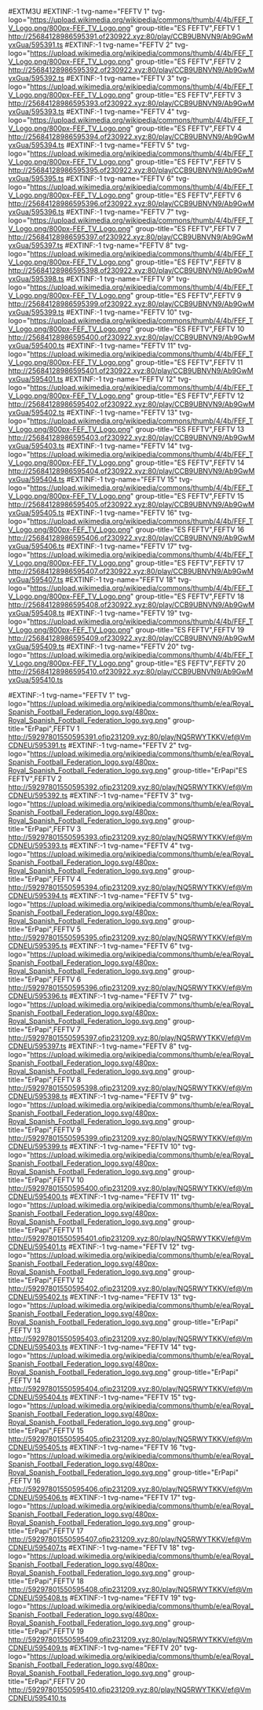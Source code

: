 #EXTM3U 
#EXTINF:-1 tvg-name="FEFTV 1" tvg-logo="https://upload.wikimedia.org/wikipedia/commons/thumb/4/4b/FEF_TV_Logo.png/800px-FEF_TV_Logo.png" group-title="ES FEFTV",FEFTV 1
http://25684128986595391.of230922.xyz:80/play/CCB9UBNVN9/Ab9GwMyxGua/595391.ts
#EXTINF:-1 tvg-name="FEFTV 2" tvg-logo="https://upload.wikimedia.org/wikipedia/commons/thumb/4/4b/FEF_TV_Logo.png/800px-FEF_TV_Logo.png" group-title="ES FEFTV",FEFTV 2
http://25684128986595392.of230922.xyz:80/play/CCB9UBNVN9/Ab9GwMyxGua/595392.ts
#EXTINF:-1 tvg-name="FEFTV 3" tvg-logo="https://upload.wikimedia.org/wikipedia/commons/thumb/4/4b/FEF_TV_Logo.png/800px-FEF_TV_Logo.png" group-title="ES FEFTV",FEFTV 3
http://25684128986595393.of230922.xyz:80/play/CCB9UBNVN9/Ab9GwMyxGua/595393.ts
#EXTINF:-1 tvg-name="FEFTV 4" tvg-logo="https://upload.wikimedia.org/wikipedia/commons/thumb/4/4b/FEF_TV_Logo.png/800px-FEF_TV_Logo.png" group-title="ES FEFTV",FEFTV 4
http://25684128986595394.of230922.xyz:80/play/CCB9UBNVN9/Ab9GwMyxGua/595394.ts
#EXTINF:-1 tvg-name="FEFTV 5" tvg-logo="https://upload.wikimedia.org/wikipedia/commons/thumb/4/4b/FEF_TV_Logo.png/800px-FEF_TV_Logo.png" group-title="ES FEFTV",FEFTV 5
http://25684128986595395.of230922.xyz:80/play/CCB9UBNVN9/Ab9GwMyxGua/595395.ts
#EXTINF:-1 tvg-name="FEFTV 6" tvg-logo="https://upload.wikimedia.org/wikipedia/commons/thumb/4/4b/FEF_TV_Logo.png/800px-FEF_TV_Logo.png" group-title="ES FEFTV",FEFTV 6
http://25684128986595396.of230922.xyz:80/play/CCB9UBNVN9/Ab9GwMyxGua/595396.ts
#EXTINF:-1 tvg-name="FEFTV 7" tvg-logo="https://upload.wikimedia.org/wikipedia/commons/thumb/4/4b/FEF_TV_Logo.png/800px-FEF_TV_Logo.png" group-title="ES FEFTV",FEFTV 7
http://25684128986595397.of230922.xyz:80/play/CCB9UBNVN9/Ab9GwMyxGua/595397.ts
#EXTINF:-1 tvg-name="FEFTV 8" tvg-logo="https://upload.wikimedia.org/wikipedia/commons/thumb/4/4b/FEF_TV_Logo.png/800px-FEF_TV_Logo.png" group-title="ES FEFTV",FEFTV 8
http://25684128986595398.of230922.xyz:80/play/CCB9UBNVN9/Ab9GwMyxGua/595398.ts
#EXTINF:-1 tvg-name="FEFTV 9" tvg-logo="https://upload.wikimedia.org/wikipedia/commons/thumb/4/4b/FEF_TV_Logo.png/800px-FEF_TV_Logo.png" group-title="ES FEFTV",FEFTV 9
http://25684128986595399.of230922.xyz:80/play/CCB9UBNVN9/Ab9GwMyxGua/595399.ts
#EXTINF:-1 tvg-name="FEFTV 10" tvg-logo="https://upload.wikimedia.org/wikipedia/commons/thumb/4/4b/FEF_TV_Logo.png/800px-FEF_TV_Logo.png" group-title="ES FEFTV",FEFTV 10
http://25684128986595400.of230922.xyz:80/play/CCB9UBNVN9/Ab9GwMyxGua/595400.ts
#EXTINF:-1 tvg-name="FEFTV 11" tvg-logo="https://upload.wikimedia.org/wikipedia/commons/thumb/4/4b/FEF_TV_Logo.png/800px-FEF_TV_Logo.png" group-title="ES FEFTV",FEFTV 11
http://25684128986595401.of230922.xyz:80/play/CCB9UBNVN9/Ab9GwMyxGua/595401.ts
#EXTINF:-1 tvg-name="FEFTV 12" tvg-logo="https://upload.wikimedia.org/wikipedia/commons/thumb/4/4b/FEF_TV_Logo.png/800px-FEF_TV_Logo.png" group-title="ES FEFTV",FEFTV 12
http://25684128986595402.of230922.xyz:80/play/CCB9UBNVN9/Ab9GwMyxGua/595402.ts
#EXTINF:-1 tvg-name="FEFTV 13" tvg-logo="https://upload.wikimedia.org/wikipedia/commons/thumb/4/4b/FEF_TV_Logo.png/800px-FEF_TV_Logo.png" group-title="ES FEFTV",FEFTV 13
http://25684128986595403.of230922.xyz:80/play/CCB9UBNVN9/Ab9GwMyxGua/595403.ts
#EXTINF:-1 tvg-name="FEFTV 14" tvg-logo="https://upload.wikimedia.org/wikipedia/commons/thumb/4/4b/FEF_TV_Logo.png/800px-FEF_TV_Logo.png" group-title="ES FEFTV",FEFTV 14
http://25684128986595404.of230922.xyz:80/play/CCB9UBNVN9/Ab9GwMyxGua/595404.ts
#EXTINF:-1 tvg-name="FEFTV 15" tvg-logo="https://upload.wikimedia.org/wikipedia/commons/thumb/4/4b/FEF_TV_Logo.png/800px-FEF_TV_Logo.png" group-title="ES FEFTV",FEFTV 15
http://25684128986595405.of230922.xyz:80/play/CCB9UBNVN9/Ab9GwMyxGua/595405.ts
#EXTINF:-1 tvg-name="FEFTV 16" tvg-logo="https://upload.wikimedia.org/wikipedia/commons/thumb/4/4b/FEF_TV_Logo.png/800px-FEF_TV_Logo.png" group-title="ES FEFTV",FEFTV 16
http://25684128986595406.of230922.xyz:80/play/CCB9UBNVN9/Ab9GwMyxGua/595406.ts
#EXTINF:-1 tvg-name="FEFTV 17" tvg-logo="https://upload.wikimedia.org/wikipedia/commons/thumb/4/4b/FEF_TV_Logo.png/800px-FEF_TV_Logo.png" group-title="ES FEFTV",FEFTV 17
http://25684128986595407.of230922.xyz:80/play/CCB9UBNVN9/Ab9GwMyxGua/595407.ts
#EXTINF:-1 tvg-name="FEFTV 18" tvg-logo="https://upload.wikimedia.org/wikipedia/commons/thumb/4/4b/FEF_TV_Logo.png/800px-FEF_TV_Logo.png" group-title="ES FEFTV",FEFTV 18
http://25684128986595408.of230922.xyz:80/play/CCB9UBNVN9/Ab9GwMyxGua/595408.ts
#EXTINF:-1 tvg-name="FEFTV 19" tvg-logo="https://upload.wikimedia.org/wikipedia/commons/thumb/4/4b/FEF_TV_Logo.png/800px-FEF_TV_Logo.png" group-title="ES FEFTV",FEFTV 19
http://25684128986595409.of230922.xyz:80/play/CCB9UBNVN9/Ab9GwMyxGua/595409.ts
#EXTINF:-1 tvg-name="FEFTV 20" tvg-logo="https://upload.wikimedia.org/wikipedia/commons/thumb/4/4b/FEF_TV_Logo.png/800px-FEF_TV_Logo.png" group-title="ES FEFTV",FEFTV 20
http://25684128986595410.of230922.xyz:80/play/CCB9UBNVN9/Ab9GwMyxGua/595410.ts


#EXTINF:-1 tvg-name="FEFTV 1" tvg-logo="https://upload.wikimedia.org/wikipedia/commons/thumb/e/ea/Royal_Spanish_Football_Federation_logo.svg/480px-Royal_Spanish_Football_Federation_logo.svg.png" group-title="ErPapi",FEFTV 1
http://59297801550595391.ofip231209.xyz:80/play/NQ5RWYTKKV/ef@VmCDNEU/595391.ts
#EXTINF:-1 tvg-name="FEFTV 2" tvg-logo="https://upload.wikimedia.org/wikipedia/commons/thumb/e/ea/Royal_Spanish_Football_Federation_logo.svg/480px-Royal_Spanish_Football_Federation_logo.svg.png" group-title="ErPapi"ES FEFTV",FEFTV 2
http://59297801550595392.ofip231209.xyz:80/play/NQ5RWYTKKV/ef@VmCDNEU/595392.ts
#EXTINF:-1 tvg-name="FEFTV 3" tvg-logo="https://upload.wikimedia.org/wikipedia/commons/thumb/e/ea/Royal_Spanish_Football_Federation_logo.svg/480px-Royal_Spanish_Football_Federation_logo.svg.png" group-title="ErPapi",FEFTV 3
http://59297801550595393.ofip231209.xyz:80/play/NQ5RWYTKKV/ef@VmCDNEU/595393.ts
#EXTINF:-1 tvg-name="FEFTV 4" tvg-logo="https://upload.wikimedia.org/wikipedia/commons/thumb/e/ea/Royal_Spanish_Football_Federation_logo.svg/480px-Royal_Spanish_Football_Federation_logo.svg.png" group-title="ErPapi",FEFTV 4
http://59297801550595394.ofip231209.xyz:80/play/NQ5RWYTKKV/ef@VmCDNEU/595394.ts
#EXTINF:-1 tvg-name="FEFTV 5" tvg-logo="https://upload.wikimedia.org/wikipedia/commons/thumb/e/ea/Royal_Spanish_Football_Federation_logo.svg/480px-Royal_Spanish_Football_Federation_logo.svg.png" group-title="ErPapi",FEFTV 5
http://59297801550595395.ofip231209.xyz:80/play/NQ5RWYTKKV/ef@VmCDNEU/595395.ts
#EXTINF:-1 tvg-name="FEFTV 6" tvg-logo="https://upload.wikimedia.org/wikipedia/commons/thumb/e/ea/Royal_Spanish_Football_Federation_logo.svg/480px-Royal_Spanish_Football_Federation_logo.svg.png" group-title="ErPapi",FEFTV 6
http://59297801550595396.ofip231209.xyz:80/play/NQ5RWYTKKV/ef@VmCDNEU/595396.ts
#EXTINF:-1 tvg-name="FEFTV 7" tvg-logo="https://upload.wikimedia.org/wikipedia/commons/thumb/e/ea/Royal_Spanish_Football_Federation_logo.svg/480px-Royal_Spanish_Football_Federation_logo.svg.png" group-title="ErPapi",FEFTV 7
http://59297801550595397.ofip231209.xyz:80/play/NQ5RWYTKKV/ef@VmCDNEU/595397.ts
#EXTINF:-1 tvg-name="FEFTV 8" tvg-logo="https://upload.wikimedia.org/wikipedia/commons/thumb/e/ea/Royal_Spanish_Football_Federation_logo.svg/480px-Royal_Spanish_Football_Federation_logo.svg.png" group-title="ErPapi",FEFTV 8
http://59297801550595398.ofip231209.xyz:80/play/NQ5RWYTKKV/ef@VmCDNEU/595398.ts
#EXTINF:-1 tvg-name="FEFTV 9" tvg-logo="https://upload.wikimedia.org/wikipedia/commons/thumb/e/ea/Royal_Spanish_Football_Federation_logo.svg/480px-Royal_Spanish_Football_Federation_logo.svg.png" group-title="ErPapi",FEFTV 9
http://59297801550595399.ofip231209.xyz:80/play/NQ5RWYTKKV/ef@VmCDNEU/595399.ts
#EXTINF:-1 tvg-name="FEFTV 10" tvg-logo="https://upload.wikimedia.org/wikipedia/commons/thumb/e/ea/Royal_Spanish_Football_Federation_logo.svg/480px-Royal_Spanish_Football_Federation_logo.svg.png" group-title="ErPapi",FEFTV 10
http://59297801550595400.ofip231209.xyz:80/play/NQ5RWYTKKV/ef@VmCDNEU/595400.ts
#EXTINF:-1 tvg-name="FEFTV 11" tvg-logo="https://upload.wikimedia.org/wikipedia/commons/thumb/e/ea/Royal_Spanish_Football_Federation_logo.svg/480px-Royal_Spanish_Football_Federation_logo.svg.png" group-title="ErPapi",FEFTV 11
http://59297801550595401.ofip231209.xyz:80/play/NQ5RWYTKKV/ef@VmCDNEU/595401.ts
#EXTINF:-1 tvg-name="FEFTV 12" tvg-logo="https://upload.wikimedia.org/wikipedia/commons/thumb/e/ea/Royal_Spanish_Football_Federation_logo.svg/480px-Royal_Spanish_Football_Federation_logo.svg.png" group-title="ErPapi",FEFTV 12
http://59297801550595402.ofip231209.xyz:80/play/NQ5RWYTKKV/ef@VmCDNEU/595402.ts
#EXTINF:-1 tvg-name="FEFTV 13" tvg-logo="https://upload.wikimedia.org/wikipedia/commons/thumb/e/ea/Royal_Spanish_Football_Federation_logo.svg/480px-Royal_Spanish_Football_Federation_logo.svg.png" group-title="ErPapi" ,FEFTV 13
http://59297801550595403.ofip231209.xyz:80/play/NQ5RWYTKKV/ef@VmCDNEU/595403.ts
#EXTINF:-1 tvg-name="FEFTV 14" tvg-logo="https://upload.wikimedia.org/wikipedia/commons/thumb/e/ea/Royal_Spanish_Football_Federation_logo.svg/480px-Royal_Spanish_Football_Federation_logo.svg.png" group-title="ErPapi" ,FEFTV 14
http://59297801550595404.ofip231209.xyz:80/play/NQ5RWYTKKV/ef@VmCDNEU/595404.ts
#EXTINF:-1 tvg-name="FEFTV 15" tvg-logo="https://upload.wikimedia.org/wikipedia/commons/thumb/e/ea/Royal_Spanish_Football_Federation_logo.svg/480px-Royal_Spanish_Football_Federation_logo.svg.png" group-title="ErPapi",FEFTV 15
http://59297801550595405.ofip231209.xyz:80/play/NQ5RWYTKKV/ef@VmCDNEU/595405.ts
#EXTINF:-1 tvg-name="FEFTV 16 "tvg-logo="https://upload.wikimedia.org/wikipedia/commons/thumb/e/ea/Royal_Spanish_Football_Federation_logo.svg/480px-Royal_Spanish_Football_Federation_logo.svg.png" group-title="ErPapi" ,FEFTV 16
http://59297801550595406.ofip231209.xyz:80/play/NQ5RWYTKKV/ef@VmCDNEU/595406.ts
#EXTINF:-1 tvg-name="FEFTV 17" tvg-logo="https://upload.wikimedia.org/wikipedia/commons/thumb/e/ea/Royal_Spanish_Football_Federation_logo.svg/480px-Royal_Spanish_Football_Federation_logo.svg.png" group-title="ErPapi",FEFTV 17
http://59297801550595407.ofip231209.xyz:80/play/NQ5RWYTKKV/ef@VmCDNEU/595407.ts
#EXTINF:-1 tvg-name="FEFTV 18" tvg-logo="https://upload.wikimedia.org/wikipedia/commons/thumb/e/ea/Royal_Spanish_Football_Federation_logo.svg/480px-Royal_Spanish_Football_Federation_logo.svg.png" group-title="ErPapi",FEFTV 18
http://59297801550595408.ofip231209.xyz:80/play/NQ5RWYTKKV/ef@VmCDNEU/595408.ts
#EXTINF:-1 tvg-name="FEFTV 19" tvg-logo="https://upload.wikimedia.org/wikipedia/commons/thumb/e/ea/Royal_Spanish_Football_Federation_logo.svg/480px-Royal_Spanish_Football_Federation_logo.svg.png" group-title="ErPapi",FEFTV 19
http://59297801550595409.ofip231209.xyz:80/play/NQ5RWYTKKV/ef@VmCDNEU/595409.ts
#EXTINF:-1 tvg-name="FEFTV 20" tvg-logo="https://upload.wikimedia.org/wikipedia/commons/thumb/e/ea/Royal_Spanish_Football_Federation_logo.svg/480px-Royal_Spanish_Football_Federation_logo.svg.png" group-title="ErPapi",FEFTV 20
http://59297801550595410.ofip231209.xyz:80/play/NQ5RWYTKKV/ef@VmCDNEU/595410.ts








